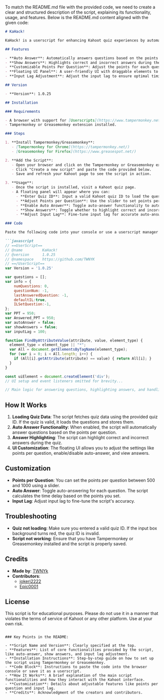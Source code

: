 To match the README.md file with the provided code, we need to create a clear and structured description of the script, explaining its functionality, usage, and features. Below is the README.md content aligned with the given code:

```markdown
# KaHack!

KaHack! is a userscript for enhancing Kahoot quiz experiences by automating answers and customizing interface elements. This script is designed for users who want to have more control over their quiz participation by automatically answering questions or viewing correct answers in real-time.

## Features

- **Auto Answer**: Automatically answers questions based on the points per question you set.
- **Show Answers**: Highlights correct and incorrect answers during the quiz.
- **Customizable Points Per Question**: Adjust the points for each question with a slider.
- **Floating UI Panel**: A user-friendly UI with draggable elements to control the script's features.
- **Input Lag Adjustment**: Adjust the input lag to ensure optimal timing for auto-answering.

## Version

- **Version**: 1.0.25

## Installation

### Requirements

- A browser with support for [Userscripts](https://www.tampermonkey.net/) (e.g., Chrome, Firefox, etc.)
- Tampermonkey or Greasemonkey extension installed.

### Steps

1. **Install Tampermonkey/Greasemonkey**:
   - [Tampermonkey for Chrome](https://tampermonkey.net/)
   - [Greasemonkey for Firefox](https://www.greasespot.net/)

2. **Add the Script**:
   - Open your browser and click on the Tampermonkey or Greasemonkey extension icon.
   - Click "Create a new script" and paste the code provided below.
   - Save and refresh your Kahoot page to see the script in action.

3. **Usage**:
   - Once the script is installed, visit a Kahoot quiz page.
   - A floating panel will appear where you can:
     - **Enter Quiz ID**: Input a valid Kahoot quiz ID to load the questions.
     - **Adjust Points per Question**: Use the slider to set points per question.
     - **Enable Auto Answer**: Toggle auto-answer functionality to automatically answer questions.
     - **Show Answers**: Toggle whether to highlight correct and incorrect answers during the quiz.
     - **Adjust Input Lag**: Fine-tune input lag for accurate auto-answer timing.

### Code

Paste the following code into your console or use a userscript manager like Tampermonkey:

```javascript
// ==UserScript==
// @name         KaHack!
// @version      1.0.25
// @namespace    https://github.com/TWNYK
// ==/UserScript==
var Version = '1.0.25'

var questions = [];
var info = {
    numQuestions: 0,
    questionNum: -1,
    lastAnsweredQuestion: -1,
    defaultIL:true,
    ILSetQuestion:-1,
};
var PPT = 950;
var Answered_PPT = 950;
var autoAnswer = false;
var showAnswers = false;
var inputLag = 100;

function FindByAttributeValue(attribute, value, element_type) {
  element_type = element_type || "*";
  var All = document.getElementsByTagName(element_type);
  for (var i = 0; i < All.length; i++) {
    if (All[i].getAttribute(attribute) == value) { return All[i]; }
  }
}

const uiElement = document.createElement('div');
// UI setup and event listeners omitted for brevity...

// Main logic for answering questions, highlighting answers, and handling input lag...
```

## How It Works

1. **Loading Quiz Data**: The script fetches quiz data using the provided quiz ID. If the quiz is valid, it loads the questions and stores them.
2. **Auto Answer Functionality**: When enabled, the script will automatically answer questions based on the points per question.
3. **Answer Highlighting**: The script can highlight correct and incorrect answers during the quiz.
4. **UI Customization**: The floating UI allows you to adjust the settings like points per question, enable/disable auto-answer, and view answers.

## Customization

- **Points per Question**: You can set the points per question between 500 and 1000 using a slider.
- **Auto Answer**: Toggle auto-answering for each question. The script calculates the time delay based on the points you set.
- **Input Lag**: Adjust input lag to fine-tune the script's accuracy.
  
## Troubleshooting

- **Quiz not loading**: Make sure you entered a valid quiz ID. If the input box background turns red, the quiz ID is invalid.
- **Script not working**: Ensure that you have Tampermonkey or Greasemonkey installed and the script is properly saved.

## Credits

- **Made by**: [TWNYk](https://github.com/TWNYK)
- **Contributors**:
  - [jokeri2222](https://github.com/jokeri2222)
  - [Epic0001](https://github.com/Epic0001)

## License

This script is for educational purposes. Please do not use it in a manner that violates the terms of service of Kahoot or any other platform. Use at your own risk.
```

### Key Points in the README:

- **Script Name and Version**: Clearly specified at the top.
- **Features**: List of core functionalities provided by the script, like auto-answer, show answers, and input lag adjustment.
- **Installation Instructions**: Step-by-step guide on how to set up the script using Tampermonkey or Greasemonkey.
- **Code Block**: Instructions to paste the code into the browser console or save it as a userscript.
- **How It Works**: A brief explanation of the main script functionalities and how they interact with the Kahoot interface.
- **Customization**: Details about adjustable features like points per question and input lag.
- **Credits**: Acknowledgment of the creators and contributors.

